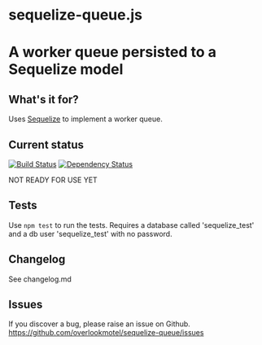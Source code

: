 # sequelize-queue.js

# A worker queue persisted to a Sequelize model

## What's it for?

Uses [Sequelize](http://sequelizejs.com/) to implement a worker queue.

## Current status

[![Build Status](https://secure.travis-ci.org/overlookmotel/sequelize-queue.png?branch=master)](http://travis-ci.org/overlookmotel/sequelize-queue)
[![Dependency Status](https://david-dm.org/overlookmotel/sequelize-queue.png)](https://david-dm.org/overlookmotel/sequelize-queue)

NOT READY FOR USE YET

## Tests

Use `npm test` to run the tests.
Requires a database called 'sequelize_test' and a db user 'sequelize_test' with no password.

## Changelog

See changelog.md

## Issues

If you discover a bug, please raise an issue on Github. https://github.com/overlookmotel/sequelize-queue/issues
